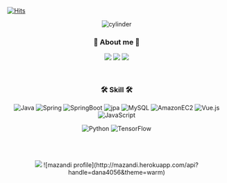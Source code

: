 <div align="left">

[![Hits](https://hits.seeyoufarm.com/api/count/incr/badge.svg?url=https%3A%2F%2Fgithub.com%2Fdana4056&count_bg=%233F76E1&title_bg=%23555555&icon=googlescholar.svg&icon_color=%23E7E7E7&title=hits&edge_flat=false)](https://hits.seeyoufarm.com)

</div>

<div align="center">

  ![cylinder](https://capsule-render.vercel.app/api?type=cylinder&color=f4d47b&text=Jung%20Da%20Eun&fontAlignY=45&fontSize=40&height=150&desc=Back-end%20Engineer&descAlignY=70)
  
  ### 👋 About me 👋

  <a href="mailto:﻿dana4056@naver.com" target="_blank"><img src="https://img.shields.io/badge/Mail-f0506e?logo=Naver&style=flat-square&logoColor=FFFFFF"/></a>
  <a href="https://dana-study-log.tistory.com/" target="_blank"><img src="https://img.shields.io/badge/Blog-f0506e?logo=tistory&style=flat-square&logoColor=FFFFFF"/></a>
  <a href="https://github.com/dana4056/Portfolio" target="_blank"><img src="https://img.shields.io/badge/Portfolio-f0506e?logo=github&style=flat-square&logoColor=FFFFFF"/></a>

<br>

### 🛠️ Skill 🛠️
![Java](https://img.shields.io/badge/Java-007396?style=flat-square&logo=Java&logoColor=white)
![Spring](https://img.shields.io/badge/Spring-6DB33F?style=flat-square&logo=Spring&logoColor=white)
![SpringBoot](https://img.shields.io/badge/SpringBoot-6DB33F?style=flat-square&logo=SpringBoot&logoColor=white)
![jpa](https://img.shields.io/badge/JPA-59666C?style=flat-square&logo=hibernate&logoColor=white)
![MySQL](https://img.shields.io/badge/MySQL-4479A1?style=flat-square&logo=MySQL&logoColor=white)
![AmazonEC2](https://img.shields.io/badge/AmazonEC2-FF9900?style=flat-square&logo=AmazonEC2&logoColor=white)
![Vue.js](https://img.shields.io/badge/Vue.js-4FC08D?style=flat-square&logo=Vue.js&logoColor=white)
![JavaScript](https://img.shields.io/badge/JavaScript-F7DF1E?style=flat-square&logo=JavaScript&logoColor=white)


![Python](https://img.shields.io/badge/Python-3776AB?style=flat-square&logo=Python&logoColor=white)
![TensorFlow](https://img.shields.io/badge/TensorFlow-FF6F00?style=flat-square&logo=TensorFlow&logoColor=white)


<br>
<br>
<br>

<img src="http://mazassumnida.wtf/api/v2/generate_badge?boj=dana4056">
![mazandi profile](http://mazandi.herokuapp.com/api?handle=dana4056&theme=warm)

</div>


